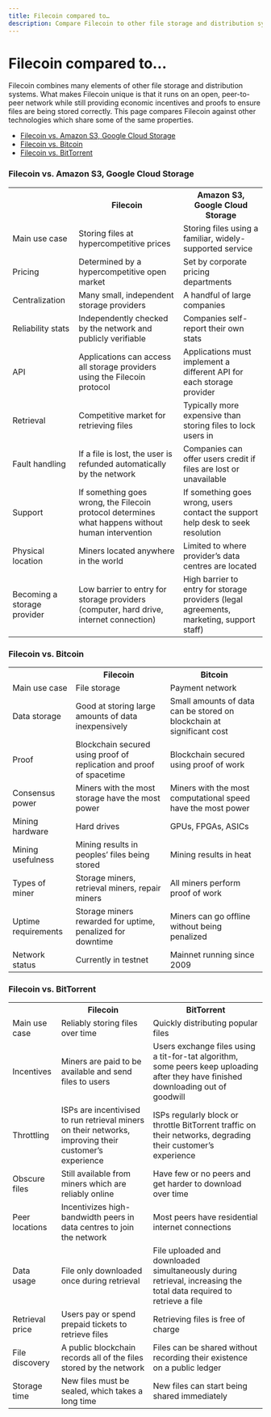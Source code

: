 ```yaml
---
title: Filecoin compared to…
description: Compare Filecoin to other file storage and distribution systems that share similar properties.
---
```


# Filecoin compared to…

Filecoin combines many elements of other file storage and distribution systems. What makes Filecoin unique is that it runs on an open, peer-to-peer network while still providing economic incentives and proofs to ensure files are being stored correctly. This page compares Filecoin against other technologies which share some of the same properties.

* [Filecoin vs. Amazon S3, Google Cloud Storage](#filecoin-vs-amazon-s3-google-cloud-storage)
* [Filecoin vs. Bitcoin](#filecoin-vs-bitcoin)
* [Filecoin vs. BitTorrent](#filecoin-vs-bittorrent)

### Filecoin vs. Amazon S3, Google Cloud Storage

<table class="comparison">
    <tr>
        <th></th>
        <th>Filecoin</th>
        <th>Amazon S3, Google Cloud Storage</th>
    </tr>
    <tr>
        <td>Main use case</td>
        <td>Storing files at hypercompetitive prices</td>
        <td>Storing files using a familiar, widely-supported service</td>
    </tr>
    <tr>
        <td>Pricing</td>
        <td>Determined by a hypercompetitive open market</td>
        <td>Set by corporate pricing departments</td>
    </tr>
    <tr>
        <td>Centralization</td>
        <td>Many small, independent storage providers</td>
        <td>A handful of large companies</td>
    </tr>
    <tr>
        <td>Reliability stats</td>
        <td>Independently checked by the network and publicly verifiable</td>
        <td>Companies self-report their own stats</td>
    </tr>
    <tr>
        <td>API</td>
        <td>Applications can access all storage providers using the Filecoin protocol</td>
        <td>Applications must implement a different API for each storage provider</td>
    </tr>
    <tr>
        <td>Retrieval</td>
        <td>Competitive market for retrieving files</td>
        <td>Typically more expensive than storing files to lock users in</td>
    </tr>
    <tr>
        <td>Fault handling</td>
        <td>If a file is lost, the user is refunded automatically by the network</td>
        <td>Companies can offer users credit if files are lost or unavailable</td>
    </tr>
    <tr>
        <td>Support</td>
        <td>If something goes wrong, the Filecoin protocol determines what happens without human intervention</td>
        <td>If something goes wrong, users contact the support help desk to seek resolution</td>
    </tr>
    <tr>
        <td>Physical location</td>
        <td>Miners located anywhere in the world</td>
        <td>Limited to where provider’s data centres are located</td>
    </tr>
    <tr>
        <td>Becoming a storage provider</td>
        <td>Low barrier to entry for storage providers (computer, hard drive, internet connection)</td>
        <td>High barrier to entry for storage providers (legal agreements, marketing, support staff)</td>
    </tr>
</table>


### Filecoin vs. Bitcoin

<table class="comparison">
    <tr>
        <th></th>
        <th>Filecoin</th>
        <th>Bitcoin</th>
    </tr>
    <tr>
        <td>Main use case</td>
        <td>File storage</td>
        <td>Payment network</td>
    </tr>
    <tr>
        <td>Data storage</td>
        <td>Good at storing large amounts of data inexpensively</td>
        <td>Small amounts of data can be stored on blockchain at significant cost</td>
    </tr>
    <tr>
        <td>Proof</td>
        <td>Blockchain secured using proof of replication and proof of spacetime</td>
        <td>Blockchain secured using proof of work</td>
    </tr>
    <tr>
        <td>Consensus power</td>
        <td>Miners with the most storage have the most power</td>
        <td>Miners with the most computational speed have the most power</td>
    </tr>
    <tr>
        <td>Mining hardware</td>
        <td>Hard drives</td>
        <td>GPUs, FPGAs, ASICs</td>
    </tr>
    <tr>
        <td>Mining usefulness</td>
        <td>Mining results in peoples’ files being stored</td>
        <td>Mining results in heat</td>
    </tr>
    <tr>
        <td>Types of miner</td>
        <td>Storage miners, retrieval miners, repair miners</td>
        <td>All miners perform proof of work</td>
    </tr>
    <tr>
        <td>Uptime requirements</td>
        <td>Storage miners rewarded for uptime, penalized for downtime</td>
        <td>Miners can go offline without being penalized</td>
    </tr>
    <tr>
        <td>Network status</td>
        <td>Currently in testnet</td>
        <td>Mainnet running since 2009</td>
    </tr>
</table>


### Filecoin vs. BitTorrent

<table class="comparison">
    <tr>
        <th></th>
        <th>Filecoin</th>
        <th>BitTorrent</th>
    </tr>
    <tr>
        <td>Main use case</td>
        <td>Reliably storing files over time</td>
        <td>Quickly distributing popular files</td>
    </tr>
    <tr>
        <td>Incentives</td>
        <td>Miners are paid to be available and send files to users</td>
        <td>Users exchange files using a tit-for-tat algorithm, some peers keep uploading after they have finished downloading out of goodwill</td>
    </tr>
    <tr>
        <td>Throttling</td>
        <td>ISPs are incentivised to run retrieval miners on their networks, improving their customer’s experience</td>
        <td>ISPs regularly block or throttle BitTorrent traffic on their networks, degrading their customer’s experience</td>
    </tr>
    <tr>
        <td>Obscure files</td>
        <td>Still available from miners which are reliably online</td>
        <td>Have few or no peers and get harder to download over time</td>
    </tr>
    <tr>
        <td>Peer locations</td>
        <td>Incentivizes high-bandwidth peers in data centres to join the network</td>
        <td>Most peers have residential internet connections</td>
    </tr>
    <tr>
        <td>Data usage</td>
        <td>File only downloaded once during retrieval</td>
        <td>File uploaded and downloaded simultaneously during retrieval, increasing the total data required to retrieve a file</td>
    </tr>
    <tr>
        <td>Retrieval price</td>
        <td>Users pay or spend prepaid tickets to retrieve files</td>
        <td>Retrieving files is free of charge</td>
    </tr>
    <tr>
        <td>File discovery</td>
        <td>A public blockchain records all of the files stored by the network</td>
        <td>Files can be shared without recording their existence on a public ledger</td>
    </tr>
    <tr>
        <td>Storage time</td>
        <td>New files must be sealed, which takes a long time</td>
        <td>New files can start being shared immediately</td>
    </tr>
</table>
